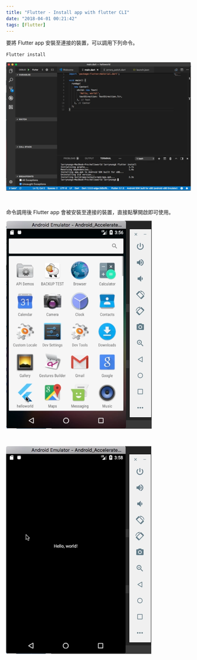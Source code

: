 ```yaml
---
title: "Flutter - Install app with flutter CLI"
date: "2018-04-01 00:21:42"
tags: [Flutter]
---
```



要將 Flutter app 安裝至連接的裝置，可以調用下列命令。  

<!-- More -->

    Flutter install

![1.png](1.png)
 
<br/>


命令調用後 Flutter app 會被安裝至連接的裝置，直接點擊開啟即可使用。  

![2.png](2.png)
 
<br/>


![3.png](3.png)
 
<br/>

